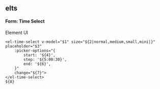 ## elts
#### Form: Time Select
Element UI <el-time-select>
```
<el-time-select v-model="$1" size="${2|normal,medium,small,mini|}" placeholder="$3"
	:picker-options="{
		start: '${4}',
		step: '${5:00:30}',
		end: '${6}',
	}"
	change="${7}">
</el-time-select>
${8}
```